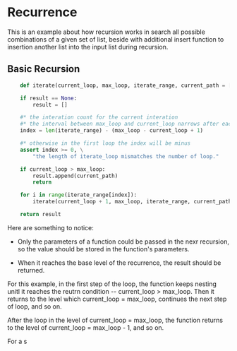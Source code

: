 # Recurrence

This is an example about how recursion works in search all possible combinations of a given set of list, beside with additional insert function to insertion another list into the input list during recursion.

## Basic Recursion

```python
    def iterate(current_loop, max_loop, iterate_range, current_path = [], result = None):

    if result == None:
        result = []

    #* the interation count for the current interation
    #* the interval between max_loop and current_loop narrows after each interation
    index = len(iterate_range) - (max_loop - current_loop + 1)

    #* otherwise in the first loop the index will be minus
    assert index >= 0, \
        "the length of iterate_loop mismatches the number of loop."

    if current_loop > max_loop:
        result.append(current_path)
        return

    for i in range(iterate_range[index]):
        iterate(current_loop + 1, max_loop, iterate_range, current_path + [i], result)

    return result
```

Here are something to notice:

- Only the parameters of a function could be passed in the nexr recursion, so the value should be stored in the function's parameters.

- When it reaches the base level of the recurrence, the result should be returned. 

For this example, in the first step of the loop, the function keeps nesting unitl it reaches the reutrn condition -- current_loop > max_loop. Then it returns to the level which current_loop = max_loop, continues the next step of loop, and so on.

After the loop in the level of current_loop = max_loop, the function returns to the level of current_loop = max_loop - 1, and so on.

For a s